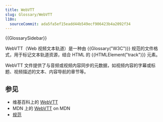 ```yaml
---
title: WebVTT
slug: Glossary/WebVTT
l10n:
  sourceCommit: ada5fa5ef15eadd44b549ecf906423b4a2092f34
---
```


{{GlossarySidebar}}

WebVTT（Web 视频文本轨道）是一种由 {{Glossary("W3C")}} 规范的文件格式，用于标记文本轨道资源，结合 HTML 的 {{HTMLElement("track")}} 元素。

WebVTT 文件提供了与音频或视频内容同步的元数据，如视频内容的字幕或标题、视频描述的文本、内容导航的章节等。

## 参见

- 维基百科上的 [WebVTT](https://zh.wikipedia.org/wiki/WebVTT)
- MDN 上的 [WebVTT](/zh-CN/docs/Web/API/WebVTT_API) on MDN
- [规范](https://www.w3.org/TR/webvtt1/)
